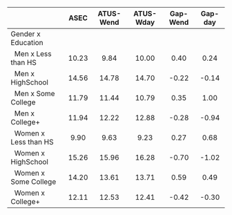 
|                      |         ASEC |    ATUS-Wend |    ATUS-Wday |     Gap-Wend |      Gap-day |
| -------------------- | :----------: | :----------: | :----------: | :----------: | :----------: |
| Gender x Education   |              |              |              |              |              |
| &nbsp;&nbsp;Men x Less than HS |        10.23 |         9.84 |        10.00 |         0.40 |         0.24 |
| &nbsp;&nbsp;Men x HighSchool |        14.56 |        14.78 |        14.70 |        -0.22 |        -0.14 |
| &nbsp;&nbsp;Men x Some College |        11.79 |        11.44 |        10.79 |         0.35 |         1.00 |
| &nbsp;&nbsp;Men x College+ |        11.94 |        12.22 |        12.88 |        -0.28 |        -0.94 |
| &nbsp;&nbsp;Women x Less than HS |         9.90 |         9.63 |         9.23 |         0.27 |         0.68 |
| &nbsp;&nbsp;Women x HighSchool |        15.26 |        15.96 |        16.28 |        -0.70 |        -1.02 |
| &nbsp;&nbsp;Women x Some College |        14.20 |        13.61 |        13.71 |         0.59 |         0.49 |
| &nbsp;&nbsp;Women x College+ |        12.11 |        12.53 |        12.41 |        -0.42 |        -0.30 |

